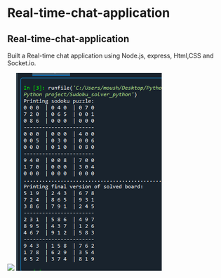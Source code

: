 # Real-time-chat-application

## Real-time-chat-application
Built a Real-time chat application using Node.js, express, Html,CSS and Socket.io.


    
    
![](Sudoku_solver_output.png)
![](https://github.com/moushumi-das/Sudoku_solver/blob/main/Sudoku_solver_output.PNG)

